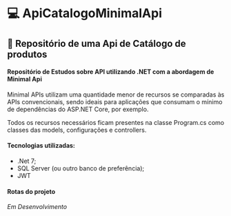 # :computer: ApiCatalogoMinimalApi

## :book: Repositório de uma Api de Catálogo de produtos

#### Repositório de Estudos sobre API utilizando .NET com a abordagem de Minimal Api

Minimal APIs utilizam uma quantidade menor de recursos se comparadas às APIs convencionais, sendo ideais para aplicações que consumam o mínimo de dependências do ASP.NET Core, por exemplo.

Todos os recursos necessários ficam presentes na classe Program.cs como classes das models, configurações e controllers.

#### Tecnologias utilizadas:
- .Net 7;
- SQL Server (ou outro banco de preferência);
- JWT

#### Rotas do projeto

*Em Desenvolvimento*